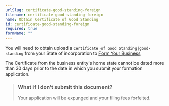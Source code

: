 ```yaml
---
urlSlug: certificate-good-standing-foreign
filename: certificate-good-standing-foreign
name: Obtain Certificate of Good Standing
id: certificate-good-standing-foreign
required: true
formName: ""
---
```

You will need to obtain upload a `Certificate of Good Standing|good-standing` from your State of incorporation to [Form Your Business](form-business-entity-foreign)

The Certificate from the business entity's home state cannot be dated more than 30 days prior to the date in which you submit your formation application.

> ### What if I don’t submit this document?
>
> Your application will be expunged and your filing fees forfeited.